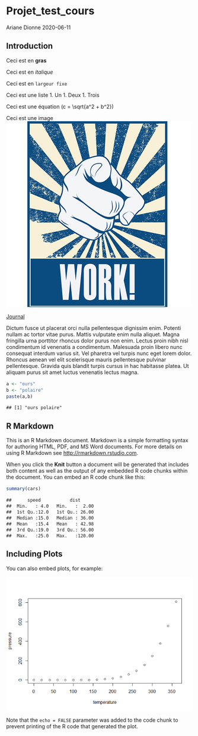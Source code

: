 Projet\_test\_cours
================
Ariane Dionne
2020-06-11

## Introduction

Ceci est en **gras**

Ceci est en *italique*

Ceci est en `largeur fixe`

Ceci est une liste 1. Un 1. Deux 1. Trois

Ceci est une équation \(c = \sqrt{a^2 + b^2}\)

Ceci est une image ![nom de l’image](photos/work.jpg)

[Journal](www.ledevoir.com)

Dictum fusce ut placerat orci nulla pellentesque dignissim enim. Potenti
nullam ac tortor vitae purus. Mattis vulputate enim nulla aliquet. Magna
fringilla urna porttitor rhoncus dolor purus non enim. Lectus proin nibh
nisl condimentum id venenatis a condimentum. Malesuada proin libero nunc
consequat interdum varius sit. Vel pharetra vel turpis nunc eget lorem
dolor. Rhoncus aenean vel elit scelerisque mauris pellentesque pulvinar
pellentesque. Gravida quis blandit turpis cursus in hac habitasse
platea. Ut aliquam purus sit amet luctus venenatis lectus magna.

``` r
a <- "ours"
b <- "polaire"
paste(a,b)
```

    ## [1] "ours polaire"

## R Markdown

This is an R Markdown document. Markdown is a simple formatting syntax
for authoring HTML, PDF, and MS Word documents. For more details on
using R Markdown see <http://rmarkdown.rstudio.com>.

When you click the **Knit** button a document will be generated that
includes both content as well as the output of any embedded R code
chunks within the document. You can embed an R code chunk like this:

``` r
summary(cars)
```

    ##      speed           dist       
    ##  Min.   : 4.0   Min.   :  2.00  
    ##  1st Qu.:12.0   1st Qu.: 26.00  
    ##  Median :15.0   Median : 36.00  
    ##  Mean   :15.4   Mean   : 42.98  
    ##  3rd Qu.:19.0   3rd Qu.: 56.00  
    ##  Max.   :25.0   Max.   :120.00

## Including Plots

You can also embed plots, for example:

![](Test-markdown_files/figure-gfm/pressure-1.png)<!-- -->

Note that the `echo = FALSE` parameter was added to the code chunk to
prevent printing of the R code that generated the plot.

